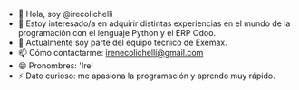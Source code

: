 
- 👋 Hola, soy @irecolichelli
- 👀 Estoy interesado/a en adquirir distintas experiencias en el mundo de la programación con el lenguaje Python y el ERP Odoo.
- 🌱 Actualmente soy parte del equipo técnico de Exemax.
- 📫 Cómo contactarme: irenecolichelli@gmail.com
- 😄 Pronombres: 'Ire'
- ⚡ Dato curioso: me apasiona la programación y aprendo muy rápido. 


<!---
irecolichelli/irecolichelli is a ✨ special ✨ repository because its `README.md` (this file) appears on your GitHub profile.
You can click the Preview link to take a look at your changes.
--->
